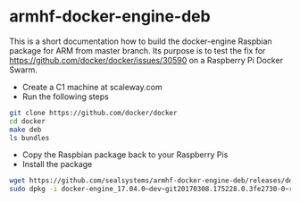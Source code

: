 # armhf-docker-engine-deb

This is a short documentation how to build the docker-engine Raspbian package for ARM from master branch.
Its purpose is to test the fix for https://github.com/docker/docker/issues/30590 on a Raspberry Pi Docker Swarm.

- Create a C1 machine at scaleway.com
- Run the following steps

```bash
git clone https://github.com/docker/docker
cd docker
make deb
ls bundles
```

- Copy the Raspbian package back to your Raspberry Pis
- Install the package

```bash
wget https://github.com/sealsystems/armhf-docker-engine-deb/releases/download/git20170308.175228.0.3fe2730/docker-engine_17.04.0.dev.git20170308.175228.0.3fe2730-0.raspbian-jessie_armhf.deb
sudo dpkg -i docker-engine_17.04.0~dev~git20170308.175228.0.3fe2730-0~raspbian-jessie_armhf.deb
```
